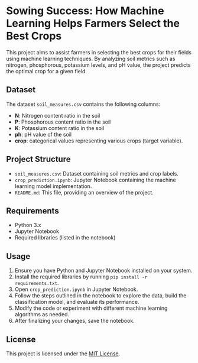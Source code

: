 # Sowing Success: How Machine Learning Helps Farmers Select the Best Crops

This project aims to assist farmers in selecting the best crops for their fields using machine learning techniques. By analyzing soil metrics such as nitrogen, phosphorous, potassium levels, and pH value, the project predicts the optimal crop for a given field.

## Dataset
The dataset `soil_measures.csv` contains the following columns:
- **N**: Nitrogen content ratio in the soil
- **P**: Phosphorous content ratio in the soil
- **K**: Potassium content ratio in the soil
- **ph**: pH value of the soil
- **crop**: categorical values representing various crops (target variable).

## Project Structure
- `soil_measures.csv`: Dataset containing soil metrics and crop labels.
- `crop_prediction.ipynb`: Jupyter Notebook containing the machine learning model implementation.
- `README.md`: This file, providing an overview of the project.

## Requirements
- Python 3.x
- Jupyter Notebook
- Required libraries (listed in the notebook)

## Usage
1. Ensure you have Python and Jupyter Notebook installed on your system.
2. Install the required libraries by running `pip install -r requirements.txt`.
3. Open `crop_prediction.ipynb` in Jupyter Notebook.
4. Follow the steps outlined in the notebook to explore the data, build the classification model, and evaluate its performance.
5. Modify the code or experiment with different machine learning algorithms as needed.
6. After finalizing your changes, save the notebook.

## License
This project is licensed under the [MIT License](LICENSE).
